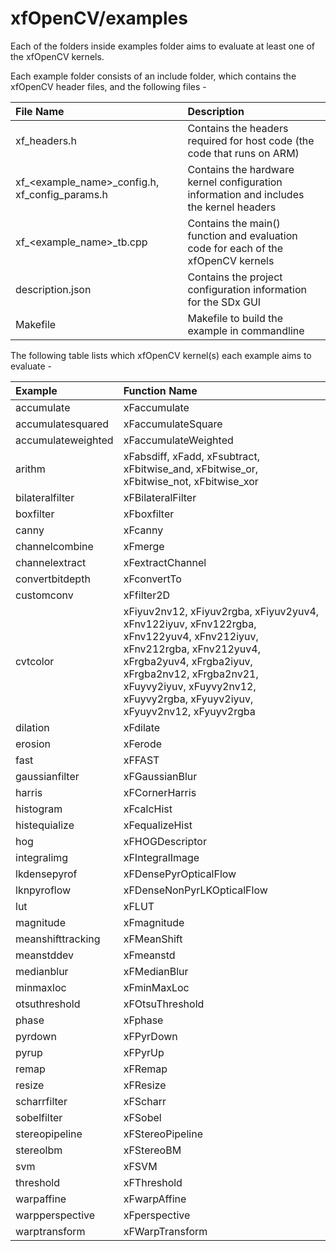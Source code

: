 # xfOpenCV/examples
Each of the folders inside examples folder aims to evaluate at least one of the xfOpenCV kernels.

Each example folder consists of an include folder, which contains the xfOpenCV header files, and the following files -

| File Name | Description |
| :------------- | :------------- |
| xf_headers.h | Contains the headers required for host code (the code that runs on ARM) |
| xf_<example_name>_config.h, xf_config_params.h | Contains the hardware kernel configuration information and includes the kernel headers |
| xf_<example_name>_tb.cpp | Contains the main() function and evaluation code for each of the xfOpenCV kernels |
| description.json | Contains the project configuration information for the SDx GUI |
| Makefile | Makefile to build the example in commandline |


The following table lists which xfOpenCV kernel(s) each example aims to evaluate -

| Example | Function Name |
| :------------- | :------------- |
| accumulate | xFaccumulate |
| accumulatesquared | xFaccumulateSquare |
| accumulateweighted | xFaccumulateWeighted |
| arithm | xFabsdiff, xFadd, xFsubtract, xFbitwise_and, xFbitwise_or, xFbitwise_not, xFbitwise_xor |
| bilateralfilter | xFBilateralFilter |
| boxfilter | xFboxfilter |
| canny | xFcanny |
| channelcombine | xFmerge |
| channelextract | xFextractChannel |
| convertbitdepth | xFconvertTo |
| customconv | xFfilter2D |
| cvtcolor | xFiyuv2nv12, xFiyuv2rgba, xFiyuv2yuv4, xFnv122iyuv, xFnv122rgba, xFnv122yuv4, xFnv212iyuv, xFnv212rgba, xFnv212yuv4, xFrgba2yuv4, xFrgba2iyuv, xFrgba2nv12, xFrgba2nv21, xFuyvy2iyuv, xFuyvy2nv12, xFuyvy2rgba, xFyuyv2iyuv, xFyuyv2nv12, xFyuyv2rgba |
| dilation | xFdilate |
| erosion | xFerode |
| fast | xFFAST |
| gaussianfilter | xFGaussianBlur |
| harris | xFCornerHarris |
| histogram | xFcalcHist |
| histequialize | xFequalizeHist |
| hog | xFHOGDescriptor |
| integralimg | xFIntegralImage |
| lkdensepyrof | xFDensePyrOpticalFlow |
| lknpyroflow | xFDenseNonPyrLKOpticalFlow |
| lut | xFLUT |
| magnitude | xFmagnitude |
| meanshifttracking | xFMeanShift |
| meanstddev | xFmeanstd |
| medianblur | xFMedianBlur |
| minmaxloc | xFminMaxLoc |
| otsuthreshold | xFOtsuThreshold |
| phase | xFphase |
| pyrdown | xFPyrDown |
| pyrup | xFPyrUp |
| remap | xFRemap |
| resize | xFResize |
| scharrfilter | xFScharr |
| sobelfilter | xFSobel |
| stereopipeline | xFStereoPipeline |
| stereolbm | xFStereoBM |
| svm | xFSVM |
| threshold | xFThreshold |
| warpaffine | xFwarpAffine |
| warpperspective | xFperspective |
| warptransform | xFWarpTransform |
